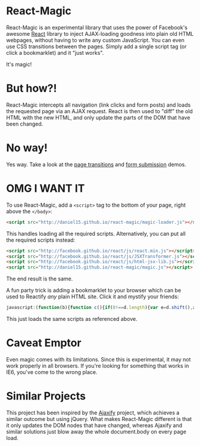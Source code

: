 React-Magic
===========

React-Magic is an experimental library that uses the power of Facebook's awesome 
[React](http://facebook.github.io/react/) library to inject AJAX-loading 
goodness into plain old HTML webpages, without having to write any custom 
JavaScript. You can even use CSS transitions between the pages. Simply add a 
single script tag (or click a bookmarklet) and it "just works". 

It's magic!

But how?!
=========

React-Magic intercepts all navigation (link clicks and form posts) and loads 
the requested page via an AJAX request. React is then used to "diff" the old
HTML with the new HTML, and only update the parts of the DOM that have been 
changed.

No way!
=======
Yes way. Take a look at the 
[page transitions](http://stuff.dan.cx/facebook/react-hacks/magic/red.php) and 
[form submission](http://stuff.dan.cx/facebook/react-hacks/magic/feedback1.htm)
demos.

OMG I WANT IT
=============

To use React-Magic, add a `<script>` tag to the bottom of your page, right above
the `</body>`:

```html
<script src="http://daniel15.github.io/react-magic/magic-loader.js"></script>
```

This handles loading all the required scripts. Alternatively, you can put all 
the required scripts instead:

```html
<script src="http://facebook.github.io/react/js/react.min.js"></script> 
<script src="http://facebook.github.io/react/js/JSXTransformer.js"></script>
<script src="http://facebook.github.io/react/js/html-jsx-lib.js"></script>
<script src="http://daniel15.github.io/react-magic/magic.js"></script>
```

The end result is the same.

A fun party trick is adding a bookmarklet to your browser which can be used to
Reactify *any* plain HTML site. Click it and mystify your friends:

```javascript
javascript:(function(b){function c(){if(0!==d.length){var e=d.shift(),a=b.createElement("script");a.src=e;a.onload=c;b.body.appendChild(a)}}var d=["http://facebook.github.io/react/js/react.min.js","http://facebook.github.io/react/js/JSXTransformer.js","http://facebook.github.io/react/js/html-jsx-lib.js","http://daniel15.github.io/react-magic/magic.js"];c();return!1})(document);
```

This just loads the same scripts as referenced above.

Caveat Emptor
=============
Even magic comes with its limitations. Since this is experimental, it may not 
work properly in all browsers. If you're looking for something that works in 
IE6, you've come to the wrong place.

Similar Projects
================
This project has been inspired by the 
[Ajaxify](https://github.com/browserstate/ajaxify) project, which achieves a
similar outcome but using jQuery. What makes React-Magic different is that it 
only updates the DOM nodes that have changed, whereas Ajaxify and similar 
solutions just blow away the whole document.body on every page load.

